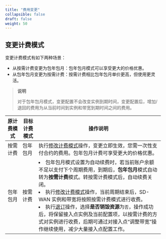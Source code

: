 ```yaml
---
title: "费用变更"
collapsible: false
draft: false
weight: 50
---
```


## 变更计费模式

变更计费模式有如下两种场景：

- 从按需计费变更为包年包月：包年包月模式可以享受更大的价格优惠。
- 从包年包月变更为按需计费：按需计费相比包年包月单价更高，但使用更灵活。

> **说明**
>
> 对于包年包月模式，变更配置不会改变实例到期时间，变更配置后，增加/退回的费用为从当前时间到实例和带宽到期时间之间的费用。

| 原计费模式 | 目标计费模式 | 操作说明                                                     |
| ---------- | ------------ | ------------------------------------------------------------ |
| 按需计费   | 包年包月     | 执行[修改计费模式](/sd-wan/sdwan_new/usermanual/30_access_point/21_switch_billing_mode/)操作，变更立即生效，您需一次性支付合约的费用。包年包月计费可享受更大的价格优惠。 |
| 包年包月   | 按需计费     | <li>包年包月模式设置为自动续费时，若当前账户余额不足以支付下个周期费用，到期后，**包年包月**模式自动转为**按需计费**模式。转按需计费模式后，自动续费关闭。<li>执行[修改计费模式](/sd-wan/sdwan_new/usermanual/30_access_point/21_switch_billing_mode/)操作，当前周期结束后，SD-WAN 实例和带宽将按照按需计费模式进行收费。<li>执行[退订](/sd-wan/sdwan_new/usermanual/30_access_point/23_unsubscribe/)操作，选择**是否销毁资源**为`否`，操作成功后，将保留接入点实例及当前配置项，以按需计费的方式对实例进行收费，后期可通过对接入点“调整带宽”操作继续使用，减少大量接入点配置工作。 |



